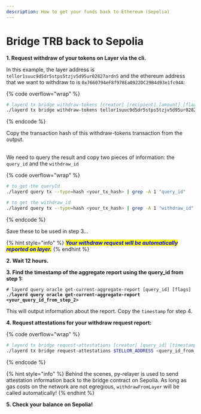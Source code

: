 ```yaml
---
description: How to get your funds back to Ethereum (Sepolia)
---
```


# Bridge TRB back to Sepolia

**1. Request withdraw of your tokens on Layer via the cli.**&#x20;

In this example, the layer address is `tellor1suuc9d5dr5stps5tzjv5d95ur02827ardn5` and the ethereum address that we want to withdraw to is `0x7660794eF8f978Ea0922DC29B4d93e1fc94A`:

{% code overflow="wrap" %}
```bash
# layerd tx bridge withdraw-tokens [creator] [recipient] [amount] [flags]
./layerd tx bridge withdraw-tokens tellor1suuc9d5dr5stps5tzjv5d95ur02827ardn5 7660794eF8f978Ea0922DC29B4d93e1fc94A 69010069loya --from YOUR_ACCOUNT_NAME --fees 5loya
```
{% endcode %}

Copy the transaction hash of this withdraw-tokens transaction from the output.

\
We need to query the result and copy two pieces of information: the `query_id` and the `withdraw_id`

{% code overflow="wrap" %}
```bash
# to get the queryId
./layerd query tx --type=hash <your_tx_hash> | grep -A 1 "query_id"

# to get the withdraw_id
./layerd query tx --type=hash <your_tx_hash> | grep -A 1 "withdraw_id"
```
{% endcode %}

Save these to be used in step 3...

{% hint style="info" %}
_<mark style="color:blue;">**Your withdraw request will be automatically reported on layer.**</mark>_&#x20;
{% endhint %}

**2. Wait 12 hours.**

**3. Find the timestamp of the aggregate report  using the query\_id from step 1:**

<pre class="language-sh" data-overflow="wrap"><code class="lang-sh"># layerd query oracle get-current-aggregate-report [query_id] [flags]
<strong>./layerd query oracle get-current-aggregate-report &#x3C;your_query_id_from_step_2>
</strong></code></pre>

This will output information about the report. Copy the `timestamp` for step 4.

**4. Request attestations for your withdraw request report:**

{% code overflow="wrap" %}
```bash
# layerd tx bridge request-attestations [creator] [query_id] [timestamp] [flags]
./layerd tx bridge request-attestations $TELLOR_ADDRESS <query_id_from_step2> <timestamp_from_step_3> --from $ACCOUNT_NAME --chain-id layertest-4 --fees 50loya --yes
```
{% endcode %}

{% hint style="info" %}
Behind the scenes, py-relayer is used to send attestation information back to the bridge contract on Sepolia. As long as gas costs on the network are not egregious, `withdrawFromLayer` will be called automatically!
{% endhint %}

**5.  Check your balance on Sepolia!**
